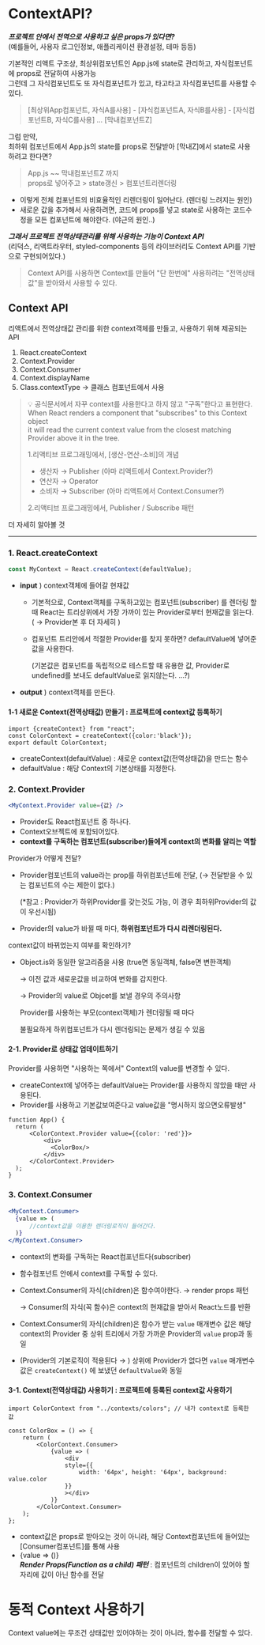 # ContextAPI?
***프로젝트 안에서 전역으로 사용하고 싶은 props가 있다면?***   
(예를들어, 사용자 로그인정보, 애플리케이션 환경설정, 테마 등등)     

기본적인 리액트 구조상, 최상위컴포넌트인 App.js에 state로 관리하고, 자식컴포넌트에 props로 전달하여 사용가능   
그런데 그 자식컴포넌트도 또 자식컴포넌트가 있고, 타고타고 자식컴포넌트를 사용할 수 있다.   
> [최상위App컴포넌트, 자식A를사용] - [자식컴포넌트A, 자식B를사용] - [자식컴포넌트B, 자식C를사용] ... [막내컴포넌트Z]   

그럼 만약,   
최하위 컴포넌트에서 App.js의 state를 props로 전달받아 [막내Z]에서 state로 사용하려고 한다면?
> App.js ~~ 막내컴포넌트Z 까지  
> props로 넣어주고 > state갱신 > 컴포넌트리렌더링 

- 이렇게 전체 컴포넌트의 비효율적인 리렌더링이 일어난다. (렌더링 느려지는 원인) 
- 새로운 값을 추가해서 사용하려면, 코드에 props를 넣고 state로 사용하는 코드수정을 모든 컴포넌트에 해야한다. (야근의 원인..)

***그래서 프로젝트 전역상태관리를 위해 사용하는 기능이 Context API***   
(리덕스, 리액트라우터, styled-components 등의 라이브러리도 Context API를 기반으로 구현되어있다.)
>Context API를 사용하면 Context를 만들어 "단 한번에" 사용하려는 "전역상태값"을 받아와서 사용할 수 있다.   

## Context API

리액트에서 전역상태값 관리를 위한 context객체를 만들고, 사용하기 위해 제공되는 API

1. React.createContext
2. Context.Provider
3. Context.Consumer
4. Context.displayName
5. Class.contextType → 클래스 컴포넌트에서 사용


>💡 공식문서에서 자꾸 context를 사용한다고 하지 않고 "구독"한다고 표현한다. 
> When React renders a component that "subscribes" to this Context object    
> it will read the current context value from the closest matching Provider above it in the tree.
> 
> 1.리액티브 프로그래밍에서, [생산-연산-소비]의 개념
>* 생산자 → Publisher (아마 리액트에서 Context.Provider?)
>* 연산자 → Operator 
>* 소비자 → Subscriber (아마 리액트에서 Context.Consumer?)
> 
> 2.리액티브 프로그래밍에서, Publisher / Subscribe 패턴

더 자세히 알아볼 것

---

### 1. React.createContext

```jsx
const MyContext = React.createContext(defaultValue);
```

- **input** ) context객체에 들어갈 현재값
  - 기본적으로, Context객체를 구독하고있는 컴포넌트(subscriber) 를 렌더링 할 때 React는 트리상위에서 가장 가까이 있는 Provider로부터 현재값을 읽는다. ( → Provider본 후 더 자세히 )
  - 컴포넌트 트리안에서 적절한 Provider를 찾지 못하면? defaultValue에 넣어준 값을 사용한다.

    (기본값은 컴포넌트를 독립적으로 테스트할 때 유용한 값, Provider로 undefined를 보내도 defaultValue로 읽지않는다. ...?)

- **output** ) context객체를 만든다.
#### 1-1 새로운 Context(전역상태값) 만들기 : 프로젝트에 context값 등록하기
```
import {createContext} from "react";
const ColorContext = createContext({color:'black'});
export default ColorContext;
```
- createContext(defaultValue) : 새로운 context값(전역상태값)을 만드는 함수
- defaultValue : 해당 Context의 기본상태를 지정한다.

### 2. Context.Provider

```jsx
<MyContext.Provider value={값} />
```

- Provider도 React컴포넌트 중 하나다.
- Context오브젝트에 포함되어있다.
- **context를 구독하는 컴포넌트(subscriber)들에게 context의 변화를 알리는 역할**

Provider가 어떻게 전달?

- Provider컴포넌트의 value라는 prop를 하위컴포넌트에 전달, (→ 전달받을 수 있는 컴포넌트의 수는 제한이 없다.)

  (*참고 : Provider가 하위Provider를 갖는것도 가능, 이 경우 최하위Provider의 값이 우선시됨)

- Provider의 value가 바뀔 때 마다, **하위컴포넌트가 다시 리렌더링된다.**

context값이 바뀌었는지 여부를 확인하기?

- Object.is와 동일한 알고리즘을 사용 (true면 동일객체, false면 변한객체)

  → 이전 값과 새로운값을 비교하여 변화를 감지한다.

  → Provider의 value로 Objcet를 보낼 경우의 주의사항

  Provider를 사용하는 부모(context객체)가 렌더링될 때 마다

  불필요하게 하위컴포넌트가 다시 렌더링되는 문제가 생길 수 있음
  
#### 2-1. Provider로 상태값 업데이트하기
  Provider를 사용하면 "사용하는 쪽에서" Context의 value를 변경할 수 있다.
- createContext에 넣어주는 defaultValue는 Provider를 사용하지 않았을 때만 사용된다.
- Provider를 사용하고 기본값보여준다고 value값을 "명시하지 않으면오류발생"
```
function App() {
  return (
      <ColorContext.Provider value={{color: 'red'}}>
          <div>
            <ColorBox/>
          </div>
      </ColorContext.Provider>
  );
}
```


### 3. Context.Consumer

```jsx
<MyContext.Consumer>
  {value => ( 
      //context값을 이용한 렌더링로직이 들어간다.
  )}
</MyContext.Consumer>
```

- context의 변화를 구독하는 React컴포넌트다(subscriber)
- 함수컴포넌트 안에서 context를 구독할 수 있다.
- Context.Consumer의 자식(children)은 함수여야한다. → render props 패턴

  → Consumer의 자식(꼭 함수)은 context의 현재값을 받아서 React노드를 반환

- Context.Consumer의 자식(children)은 함수가 받는 `value`
  매개변수 값은 해당 context의 Provider 중 상위 트리에서 가장 가까운 Provider의 `value`
  prop과 동일
- (Provider의 기본로직이 적용된다 → ) 상위에 Provider가 없다면 `value` 매개변수 값은 `createContext()`
  에 보냈던 `defaultValue`와 동일

#### 3-1. Context(전역상태값) 사용하기 : 프로젝트에 등록된 context값 사용하기
```
import ColorContext from "../contexts/colors"; // 내가 context로 등록한 값

const ColorBox = () => {
    return (
        <ColorContext.Consumer>
            {value => (
                <div
                style={{
                    width: '64px', height: '64px', background: value.color
                }}
                ></div>
            )}
        </ColorContext.Consumer>
    );
};
```
- context값은 props로 받아오는 것이 아니라, 해당 Context컴포넌트에 들어있는 [Consumer컴포넌트]를 통해 사용
- {value => ()}   
  ***Render Props(Function as a child) 패턴*** : 컴포넌트의 children이 있어야 할 자리에 값이 아닌 함수를 전달
  

# 동적 Context 사용하기
Context value에는 무조건 상태값만 있어야하는 것이 아니라, 함수를 전달할 수 있다.
